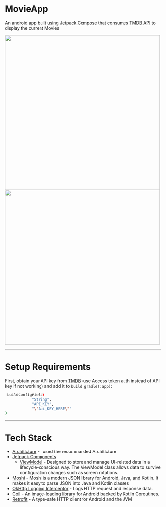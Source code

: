 # MovieApp
An android app built using [Jetpack Compose](https://developer.android.com/jetpack/compose) that consumes [TMDB API](https://developers.themoviedb.org/3/getting-started/introduction) to display the current Movies

<img src="https://github.com/abdelhak4/MovieApp/assets/53873640/0be13681-ba27-4a98-bc95-a4ee681042dc" width="500">
<img src="https://github.com/abdelhak4/MovieApp/assets/53873640/3b624237-c01d-4894-8190-0be6b5a4b07d" width="500">


---
# Setup Requirements
First, obtain your API key from [TMDB](https://developers.themoviedb.org/3/getting-started/introduction) (use Access token auth instead of API key if not working) and add it to  `build.gradle(:app)`:
```bash
 buildConfigField(
            "String",
            "API_KEY",
            "\"Api_KEY_HERE\""
)
```

---
# Tech Stack
- [Architicture](https://developer.android.com/topic/architecture#recommended-app-arch) - I used the recommanded Architicture 
- [Jetpack Components](https://developer.android.com/jetpack)
     - [ViewModel](https://developer.android.com/topic/libraries/architecture/viewmodel) - Designed to store and manage UI-related data in a lifecycle-conscious way. The ViewModel class allows data to survive configuration changes such as screen rotations.
- [Moshi](https://github.com/square/moshi/) - Moshi is a modern JSON library for Android, Java, and Kotlin. It makes it easy to parse JSON into Java and Kotlin classes
- [OkHttp Logging Interceptor](https://github.com/square/okhttp/blob/master/okhttp-logging-interceptor/README.md) - Logs HTTP request and response data.
- [Coil](https://github.com/coil-kt/coil) - An image-loading library for Android backed by Kotlin Coroutines.
- [Retrofit](https://github.com/square/retrofit) - A type-safe HTTP client for Android and the JVM
